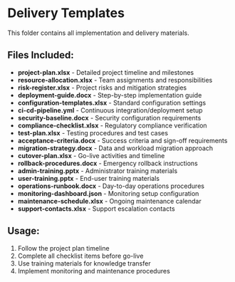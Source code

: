 # Delivery Templates

This folder contains all implementation and delivery materials.

## Files Included:
- **project-plan.xlsx** - Detailed project timeline and milestones
- **resource-allocation.xlsx** - Team assignments and responsibilities
- **risk-register.xlsx** - Project risks and mitigation strategies
- **deployment-guide.docx** - Step-by-step implementation guide
- **configuration-templates.xlsx** - Standard configuration settings
- **ci-cd-pipeline.yml** - Continuous integration/deployment setup
- **security-baseline.docx** - Security configuration requirements
- **compliance-checklist.xlsx** - Regulatory compliance verification
- **test-plan.xlsx** - Testing procedures and test cases
- **acceptance-criteria.docx** - Success criteria and sign-off requirements
- **migration-strategy.docx** - Data and workload migration approach
- **cutover-plan.xlsx** - Go-live activities and timeline
- **rollback-procedures.docx** - Emergency rollback instructions
- **admin-training.pptx** - Administrator training materials
- **user-training.pptx** - End-user training materials
- **operations-runbook.docx** - Day-to-day operations procedures
- **monitoring-dashboard.json** - Monitoring setup configuration
- **maintenance-schedule.xlsx** - Ongoing maintenance calendar
- **support-contacts.xlsx** - Support escalation contacts

## Usage:
1. Follow the project plan timeline
2. Complete all checklist items before go-live
3. Use training materials for knowledge transfer
4. Implement monitoring and maintenance procedures